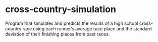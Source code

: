 # cross-country-simulation
Program that simulates and predicts the results of a high school cross-country race using each runner’s average race place and the standard deviation of their finishing places from past races.
